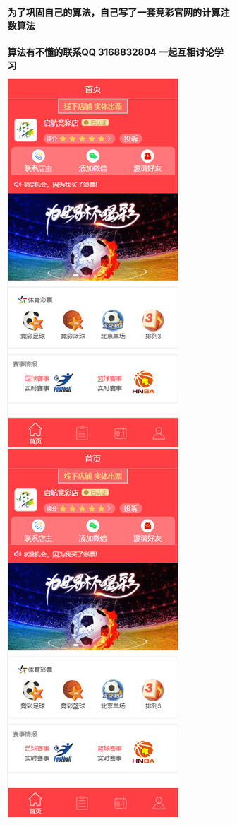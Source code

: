## 为了巩固自己的算法，自己写了一套竞彩官网的计算注数算法
## 算法有不懂的联系QQ 3168832804 一起互相讨论学习
<img src="images/QQ截图20221123163610.png"></img>
![输入图片说明](images/QQ截图20221123163610.png)
